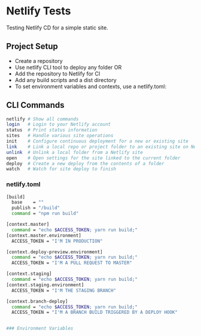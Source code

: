 # Netlify Tests

Testing Netlify CD for a simple static site.

## Project Setup

* Create a repository
* Use netlify CLI tool to deploy any folder OR
* Add the repository to Netlify for CI
* Add any build scripts and a dist directory
* To set environment variables and contexts, use a netlify.toml:

## CLI Commands

```sh
netlify # Show all commands
login   # Login to your Netlify account
status  # Print status information
sites   # Handle various site operations
init    # Configure continuous deployment for a new or existing site
link    # Link a local repo or project folder to an existing site on Netlify
unlink  # Unlink a local folder from a Netlify site
open    # Open settings for the site linked to the current folder
deploy  # Create a new deploy from the contents of a folder
watch   # Watch for site deploy to finish
```

### netlify.toml

``` sh
[build]
  base    = ""
  publish = "/build"
  command = "npm run build"

[context.master]
  command = "echo $ACCESS_TOKEN; yarn run build;"
[context.master.environment]
  ACCESS_TOKEN = "I'M IN PRODUCTION"

[context.deploy-preview.environment]
  command = "echo $ACCESS_TOKEN; yarn run build;"
  ACCESS_TOKEN = "I'M A PULL REQUEST TO MASTER"

[context.staging]
  command = "echo $ACCESS_TOKEN; yarn run build;"
[context.staging.environment]
  ACCESS_TOKEN = "I'M THE STAGING BRANCH"

[context.branch-deploy]
  command = "echo $ACCESS_TOKEN; yarn run build;"
  ACCESS_TOKEN = "I'M A BRANCH BUILD TRIGGERED BY A DEPLOY HOOK"


### Environment Variables